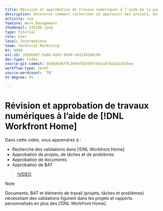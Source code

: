 ```yaml
---
title: Révision et approbation de travaux numériques à l’aide de la page d’accueil de Workfront
description: Découvrez comment rechercher et approuver des projets, des tâches, des problèmes, des documents et des bons à tirer dans [!DNL Workfront Home].
activity: use
feature: Work Management
thumbnail: 335108.jpeg
type: Tutorial
role: User
level: Intermediate
team: Technical Marketing
kt: 8808
exl-id: 20596d8f-5a00-4263-9e90-e615303d6c0b
doc-type: video
source-git-commit: 5038db46f9c369ef5b356fc8e1a078a2d1d32bea
workflow-type: tm+mt
source-wordcount: '78'
ht-degree: 0%

---
```


# Révision et approbation de travaux numériques à l’aide de [!DNL Workfront Home]

Dans cette vidéo, vous apprendrez à :

* Recherche des validations dans [!DNL Workfront Home]
* Approbation de projets, de tâches et de problèmes
* Approbation de documents
* Approbation de BAT

>[!VIDEO](https://video.tv.adobe.com/v/335108/?quality=12&learn=on)


>[!NOTE]
>
>Documents, BAT et éléments de travail (projets, tâches et problèmes) nécessitant des validations figurent dans les projets et rapports personnalisés en plus des [!DNL Workfront Home].



<!---
learn more URLS
Approving work
Home area for Reviewers
Guides
Home overview for Reviewers
Issue page overview
--->

